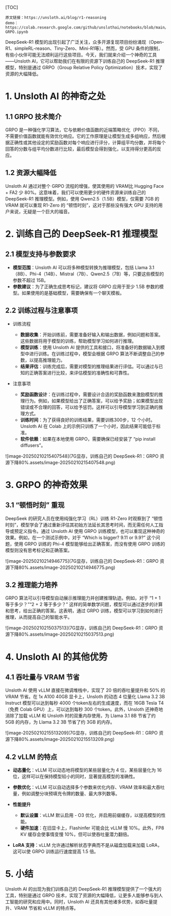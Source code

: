 [TOC]

```
原文链接：https://unsloth.ai/blog/r1-reasoning
demo：https://colab.research.google.com/github/unslothai/notebooks/blob/main/nb/Llama3.1_(8B)-GRPO.ipynb
```

DeepSeek-R1 模型的出现引起了广泛关注，众多开源复现项目纷纷涌现（Open-R1、simpleRL-reason、Tiny-Zero、Mini-R1等）。然而，受 GPU 条件的限制，有些小伙伴可能无法顺利运行这些项目。今天，我们就来介绍一个神奇的工具 ——Unsloth AI，它可以帮助我们在有限的资源下训练自己的 DeepSeek-R1 推理模型，特别是通过 GRPO（Group Relative Policy Optimization）技术，实现了资源的大幅降低。

# 1. Unsloth AI 的神奇之处

## 1.1 GRPO 技术简介

GRPO 是一种强化学习算法，它与依赖价值函数的近端策略优化（PPO）不同，不需要价值函数就能有效优化响应。它的工作原理是让模型生成多组响应，然后根据正确性或其他设定的奖励函数对每个响应进行评分，计算组平均分数，并将每个回答的分数与组平均分数进行比较，最后模型会得到强化，以支持得分更高的反应。

## 1.2 资源大幅降低

Unsloth AI 通过对整个 GRPO 流程的增强，使其使用的 VRAM比 Hugging Face + FA2 少 80%。这意味着，我们可以使用更少的硬件资源来训练自己的 DeepSeek-R1 推理模型。例如，使用 Qwen2.5（1.5B）模型，仅需要 7GB 的 VRAM 就可以重现 R1-Zero 的 “顿悟时刻”，这对于那些没有强大 GPU 支持的用户来说，无疑是一个巨大的福音。

# 2. 训练自己的 DeepSeek-R1 推理模型

## 2.1 模型支持与参数要求

- **模型范围**：Unsloth AI 可以将多种模型转换为推理模型，包括 Llama 3.1（8B）、Phi-4（14B）、Mistral（7B）、Qwen2.5（7B）等，只要这些模型的参数不超过 15B。
- **参数建议**：为了正确生成思考标记，建议将 GRPO 应用于至少 1.5B 参数的模型。如果使用的是基础模型，需要确保有一个聊天模板。

## 2.2 训练过程与注意事项

- 训练流程
  - **数据收集**：开始训练前，需要准备好输入和输出数据，例如问题和答案。这些数据将用于模型的训练，帮助模型学习如何进行推理。
  - **模型训练**：使用 Unsloth AI 提供的工具和接口，将准备好的数据输入到模型中进行训练。在训练过程中，模型会根据 GRPO 算法不断调整自己的参数，以提高推理能力。
  - **结果评估**：训练完成后，需要对模型的推理结果进行评估。可以通过与已知的正确答案进行比较，来评估模型的准确性和可靠性。

- 注意事项
  - **奖励函数设计**：在训练过程中，需要设计合适的奖励函数来激励模型的推理行为。例如，如果模型给出了正确答案，可以给予奖励；如果模型出现错误或不合理的回答，可以给予惩罚。这样可以引导模型学习到正确的推理方式。
  - **训练时间**：为了获得良好的训练结果，需要训练300步，12 个小时。Unsloth AI 在 Colab 上的示例只训练了一个小时，因此结果可能低于标准。
  - **软件依赖**：如果在本地使用 GRPO，需要确保已经安装了 “pip install diffusers”。

![image-20250210215407548](7G显存，训练自己的 DeepSeek-R1：GRPO 资源下降80%.assets/image-20250210215407548.png)

# 3. GRPO 的神奇效果

## 3.1 “顿悟时刻” 重现

DeepSeek 的研究人员在使用纯强化学习（RL）训练 R1-Zero 时观察到了 “顿悟时刻”，模型学会了通过重新评估其初始方法延长其思考时间，而无需任何人工指导或预定义指令。通过 Unsloth AI 使用 GRPO 训练模型，也可以重现这种神奇的效果。例如，在一个测试示例中，对于 “Which is bigger? 9.11 or 9.9?” 这个问题，使用 GRPO 训练的 Phi-4 模型能够给出正确答案，而没有使用 GRPO 训练的模型则没有思考标记和正确答案。

![image-20250210214946775](7G显存，训练自己的 DeepSeek-R1：GRPO 资源下降80%.assets/image-20250210214946775.png)

## 3.2 推理能力培养

GRPO 算法可以引导模型自动展示推理能力并创建推理轨迹。例如，对于 “1 + 1 等于多少？”“2 + 2 等于多少？” 这样的简单数学问题，模型可以通过逐步的计算和思考，给出正确的答案。这表明，通过 GRPO 训练，模型可以学习到如何进行推理，从而提高自己的智能水平。

![image-20250210215037513](7G显存，训练自己的 DeepSeek-R1：GRPO 资源下降80%.assets/image-20250210215037513.png)

# 4. Unsloth AI 的其他优势

## 4.1 吞吐量与 VRAM 节省

Unsloth AI 使用 vLLM 直接在微调堆栈中，实现了 20 倍的吞吐量提升和 50% 的 VRAM 节省。在 1x A100 40GB 显卡上，Unsloth 的动态 4 位量化 Llama 3.2 3B Instruct 模型可以达到每秒 4000 个token左右的生成速度，而在 16GB Tesla T4（免费 Colab GPU）上，可以达到每秒 300 个token。此外，Unsloth 还神奇地消除了加载 vLLM 和 Unsloth 时的双重内存使用，为 Llama 3.1 8B 节省了约 5GB 的内存，为 Llama 3.2 3B 节省了约 3GB 的内存。

![image-20250210215513209](7G显存，训练自己的 DeepSeek-R1：GRPO 资源下降80%.assets/image-20250210215513209.png)

## 4.2 vLLM 的特点

- **动态量化**：vLLM 可以动态地将模型的某些层量化为 4 位，某些层量化为 16 位，这样可以在保持模型较小的同时，显著提高模型的准确性。
- **参数优化**：vLLM 可以自动选择多个参数来优化内存、VRAM 效率和最大吞吐量，例如调整分块预填充令牌的数量、最大序列数等。
- **性能提升**
  - **默认设置**：vLLM 默认启用 - O3 优化，并启用前缀缓存，以提高模型的性能。
  - **硬件加速**：在旧显卡上，Flashinfer 可能会比 vLLM 慢 10%。此外，FP8 KV 缓存会使事情变慢 10%，但可以使吞吐量潜力翻倍。

- **LoRA 支持**：vLLM 允许通过解析状态字典而不是从磁盘加载来加载 LoRA，这可以使 GRPO 训练运行速度提高 1.5 倍。

# 5. 小结

Unsloth AI 的出现为我们训练自己的 DeepSeek-R1 推理模型提供了一个强大的工具，特别是通过 GRPO 技术，实现了资源的大幅降低，让更多人能够参与到人工智能的研究和应用中。同时，Unsloth AI 还具有其他诸多优势，如吞吐量提升、VRAM 节省和 vLLM 的特点等。



















